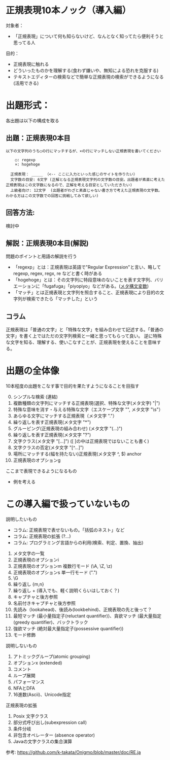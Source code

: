 # 正規表現10本ノック（導入編）

対象者：
  * 「正規表現」について何も知らないけど、なんとなく知ってたら便利そうと思ってる人

目的：
  * 正規表現に触れる
  * どういったものかを理解する(食わず嫌いや、無知による恐れを克服する)
  * テキストエディターの検索などで簡単な正規表現の検索ができるようになる(活用できる)

# 出題形式：

各出題は以下の構成を取る

## 出題：正規表現0本目

```
以下の文字列のうち○の行にマッチするが、×の行にマッチしない正規表現を書いてください

    ○: regexp
    ×: hogehoge

  正規表現： _____ （<-- ここに入力といった感じのサイトを作りたい）
  文字数の目安: 6文字 (正解となる正規表現文字列の文字数の目安。出題者が素直に考えた正規表現はこの文字数になるので、正解を考える目安としていただきたい)
  上級者向け: 12文字  (出題者がわざと素直じゃない書き方で考えた正規表現の文字数。わかる方はこの文字数での回答に挑戦してみて欲しい)
```

## 回答方法:

検討中

## 解説：正規表現0本目(解説)

問題のポイントと用語の解説を行う

* 「regexp」とは：正規表現は英語で"Regular Expression"と言い、略してregexp, regex, regx, re などと書く時がある
* 「hogehoge」とは：その文字列に特段意味のないことを表す文字列、バリエーションに「fugafuga」「piyopiyo」などがある。([メタ構文変数](https://ja.wikipedia.org/wiki/%E3%83%A1%E3%82%BF%E6%A7%8B%E6%96%87%E5%A4%89%E6%95%B0#:~:text=%E6%97%A5%E6%9C%AC%E3%81%AE%E3%81%BF%E3%81%A7%E4%BD%BF%E7%94%A8%E3%81%95%E3%82%8C,%E3%81%BB%E3%81%92%EF%BC%89%E3%80%8D%E3%81%AA%E3%81%A9%E3%81%8C%E3%81%82%E3%82%8B%E3%80%82))
* 「マッチ」とは正規表現と文字列を照合すること、正規表現により目的の文字列が検索できたら「マッチした」という

## コラム

正規表現は「普通の文字」と「特殊な文字」を組み合わせて記述する。「普通の文字」を書く上ではただの文字列検索と一緒と思ってもらって良い。
逆に特殊な文字を知る、理解する、使いこなすことが、正規表現を使えることを意味する。

# 出題の全体像

10本程度の出題をこなす事で目的を果たすようになることを目指す

0. シンプルな検索 (連結)
1. 複数種類の文字列にマッチする正規表現(選択、特殊な文字(メタ文字) "|")
2. 特殊な意味を消す・与える特殊な文字（エスケープ文字 "\", メタ文字 "\s"）
3. あらゆる文字にマッチする正規表現（メタ文字 "."）
4. 繰り返しを表す正規表現(メタ文字 "*")
5. グルーピング(正規表現の組み合わせ) (メタ文字 "(…)")
6. 繰り返しを表す正規表現(メタ文字 "?")
7. 文字クラス(メタ文字 "[…]") ([ ]の中は正規表現ではないことも書く)
8. 文字クラスの否定(メタ文字 "[^…]")
9. 場所にマッチする(幅を持たない)正規表現(メタ文字 ^, $) anchor
10. 正規表現のオプションg

ここまで表現できるようになるもの

* 例を考える

# この導入編で扱っていないもの

説明したいもの

* コラム: 正規表現で表せないもの。「括弧のネスト」など
* コラム: 正規表現の拡張 (?…)
* コラム: プログラミング言語からの利用(検索、判定、置換、抽出)

1. メタ文字の一覧
1. 正規表現のオプションi
1. 正規表現のオプションm 複数行モード (\A, \Z, \z)
1. 正規表現のオプションs 単一行モード (".")
1. \G
1. 繰り返し {m,n}
1. 繰り返し + (導入でも、軽く説明くらいはしておく？)
1. キャプチャと後方参照
1. 名前付きキャプチャと後方参照
1. 先読み（lookahead)、後読み(lookbehind)、正規表現の先と後って？
1. 最短マッチ (最小量指定子(reluctant quantifier))、貪欲マッチ (最大量指定(greedy quantifier)、バックトラック
1. 強欲マッチ (絶対最大量指定子(possessive quantifier))
1. モード修飾

説明しないもの

1. アトミックグループ(atomic grouping)
1. オプションx (extended)
1. コメント
1. ループ展開
1. パフォーマンス
1. NFAとDFA
1. 16進数(Ascii)、Unicode指定

正規表現の拡張

1. Posix 文字クラス
2. 部分式呼び出し(subexpression call)
3. 条件分岐
4. 非包含オペレーター (absence operator)
5. Javaの文字クラスの集合演算

参考: https://github.com/k-takata/Onigmo/blob/master/doc/RE.ja
